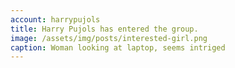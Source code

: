 ```yaml
---
account: harrypujols
title: Harry Pujols has entered the group.
image: /assets/img/posts/interested-girl.png
caption: Woman looking at laptop, seems intriged
---
```

